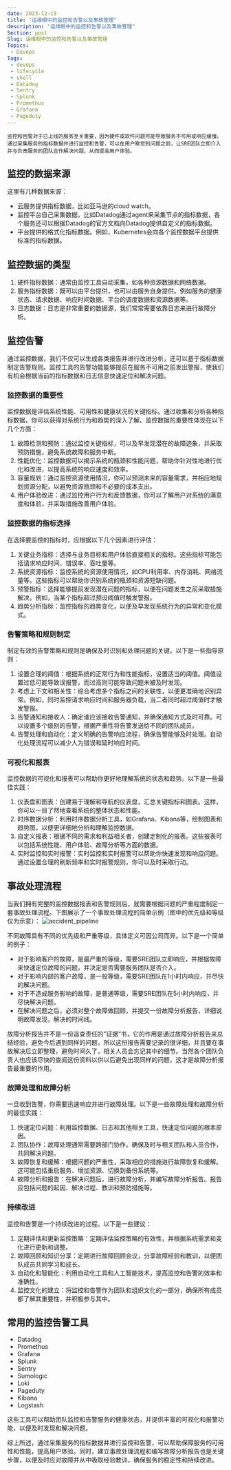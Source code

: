 ```yaml
---
date: 2023-12-15
title: "运维眼中的监控和告警以及事故管理"
description: "运维眼中的监控和告警以及事故管理"
Section: post
Slug: 运维眼中的监控和告警以及事故管理
Topics:
 - Devops
Tags:
 - devops
 - lifecycle
 - shell 
 - Datadog
 - Sentry
 - Splunk
 - Promethus
 - Grafana
 - Pageduty
---
```


    监控和告警对于已上线的服务至关重要，因为硬件或软件问题可能导致服务不可用或响应缓慢。通过采集服务的指标数据并进行监控和告警，可以在用户察觉到问题之前，让SRE团队立即介入并与负责服务的团队合作解决问题，从而提高用户体验。

<!--more-->

## 监控的数据来源

这里有几种数据来源：

- 云服务提供指标数据，比如亚马逊的cloud watch。
- 监控平台自己采集数据，比如Datadog通过agent来采集节点的指标数据，各个服务还可以根据Datadog的官方文档向Datadog提供自定义的指标数据。
- 平台提供的格式化指标数据。例如，Kubernetes会向各个监控数据平台提供标准的指标数据。

## 监控数据的类型

1. 硬件指标数据：通常由监控工具自动采集，如各种资源数据和网络数据。
2. 服务指标数据：既可以由平台提供，也可以由服务自身提供。例如服务的健康状态、请求数据、响应时间数据、平台的调度数据和资源数据等。
3. 日志数据：日志是非常重要的数据源，我们常常需要依靠日志来进行故障分析。

## 监控告警

通过监控数据，我们不仅可以生成各类报告并进行改进分析，还可以基于指标数据制定告警规则。监控工具的告警功能能够提前在服务不可用之前发出警报，使我们有机会根据当前的指标数据和日志信息快速定位和解决问题。

### 监控数据的重要性

监控数据是评估系统性能、可用性和健康状况的关键指标。通过收集和分析各种指标数据，你可以获得对系统行为和趋势的深入了解。监控数据的重要性体现在以下几个方面：

1. 故障检测和预防：通过监控关键指标，可以及早发现潜在的故障迹象，并采取预防措施，避免系统故障和服务中断。
2. 性能优化：监控数据可以揭示系统的瓶颈和性能问题，帮助你针对性地进行优化和改进，以提高系统的响应速度和效率。
3. 容量规划：通过监控资源使用情况，你可以预测未来的容量需求，并相应地规划资源分配，以避免资源瓶颈和不必要的成本支出。
4. 用户体验改进：通过监控用户行为和反馈数据，你可以了解用户对系统的满意度和体验，并采取措施改善用户体验。

### 监控数据的指标选择

在选择要监控的指标时，应根据以下几个因素进行评估：

1. 关键业务指标：选择与业务目标和用户体验直接相关的指标。这些指标可能包括请求响应时间、错误率、吞吐量等。
2. 系统资源指标：监控系统的资源使用情况，如CPU利用率、内存消耗、网络流量等。这些指标可以帮助你识别系统的瓶颈和资源短缺问题。
3. 预警指标：选择能够提前发现潜在问题的指标，以便在问题发生之前采取措施解决。例如，当某个指标超过预设阈值时触发警报。
4. 趋势分析指标：监控指标的趋势变化，以便及早发现系统行为的异常和变化模式。

### 告警策略和规则制定

制定有效的告警策略和规则是确保及时识别和处理问题的关键。以下是一些指导原则：

1. 设置合理的阈值：根据系统的正常行为和性能指标，设置适当的阈值。阈值设置过低可能导致误报警，而过高则可能导致问题未被及时发现。
2. 考虑上下文和相关性：综合考虑多个指标之间的关联性，以便更准确地识别异常。例如，同时监控请求响应时间和服务器负载，当二者同时超过阈值时才触发警报。
3. 告警通知和接收人：确定谁应该接收告警通知，并确保通知方式及时可靠。可以设置多个级别的告警，根据严重性将告警发送给不同的团队成员。
4. 告警处理和自动化：定义明确的告警响应流程，确保告警能够及时处理。自动化处理流程可以减少人为错误和延时响应时间。

### 可视化和报表

监控数据的可视化和报表可以帮助你更好地理解系统的状态和趋势。以下是一些最佳实践：

1. 仪表盘和图表：创建易于理解和导航的仪表盘，汇总关键指标和图表。这样，你可以一目了然地查看系统的整体状态和性能。
2. 时序数据分析：利用时序数据分析工具，如Grafana、Kibana等，绘制图表和趋势图，以便更详细地分析和理解监控数据。
3. 自定义报表：根据不同的需求和利益相关者，创建定制化的报表。这些报表可以包括系统性能、用户体验、故障分析等方面的数据。
4. 实时监控和实时报警：实时监控和实时报警可以帮助你快速发现和响应问题。通过设置合理的刷新频率和实时报警规则，你可以及时采取行动。

## 事故处理流程

当我们拥有完整的监控数据报表和告警规则后，就需要根据问题的严重程度制定一套事故处理流程。下图展示了一个事故处理流程的简单示例（图中的优先级和等级仅为示意）：
![accident_pipeline](https://res.cloudinary.com/xinta/image/upload/v1702632204/accident.png)

不同故障具有不同的优先级和严重等级，具体定义可因公司而异。以下是一个简单的例子：

- 对于影响客户的故障，是最严重的等级，需要SRE团队立即响应，并根据故障来快速定位故障的问题，并决定是否需要服务团队是否介入。
- 对于影响内部的客户故障，是一般等级，需要SRE团队在1小时内响应，并尽快的解决问题。
- 对于不造成服务影响的故障，是普通等级，需要SRE团队在5小时内响应，并尽快解决问题。
- 在解决问题之后，必须对整个故障做回顾，并提交一份故障分析报告，详细说明故障发现，解决的时间线。 

故障分析报告并不是一份追查责任的”证据“书，它的作用是通过故障分析报告来总结经验，避免今后遇到同样的问题，所以这份报告需要记录的很详细，并且要在事故解决后立即整理，避免时间久了，相关人员会忘记其中的细节。当然各个团队负责人也应该尽快的查阅这份资料以供以后避免出现同样的问题，这才是故障分析报告最重要的作用。

### 故障处理和故障分析

一旦收到告警，你需要迅速响应并进行故障处理。以下是一些故障处理和故障分析的最佳实践：

1. 快速定位问题：利用监控数据、日志和其他相关工具，快速定位问题的根本原因。
2. 团队协作：故障处理通常需要跨部门协作。确保及时与相关团队和人员合作，共同解决问题。
3. 故障恢复和缓解：根据问题的严重性，采取相应的措施进行故障恢复和缓解。这可能包括重启服务、增加资源、切换到备份系统等。
4. 故障分析和报告：在解决问题后，进行故障分析，并编写故障分析报告。报告应包括问题的起因、解决过程、教训和预防措施等。

### 持续改进

监控和告警是一个持续改进的过程。以下是一些建议：

1. 定期评估和更新监控策略：定期评估监控策略的有效性，并根据系统需求和变化进行更新和调整。
2. 故障回顾和知识分享：定期进行故障回顾会议，分享故障经验和教训，以便团队成员共同学习和成长。
3. 自动化和智能化：利用自动化工具和人工智能技术，提高监控和告警的效率和准确性。
4. 监控文化的建立：将监控和告警作为团队和组织文化的一部分，确保所有成员都了解其重要性，并积极参与其中。

## 常用的监控告警工具

- Datadog
- Promethus
- Grafana
- Splunk
- Sentry
- Sumologic
- Loki
- Pageduty
- Kibana
- Logstash

这些工具可以帮助团队监控和告警服务的健康状态，并提供丰富的可视化和报警功能，以便及时发现和解决问题。  

综上所述，通过采集服务的指标数据并进行监控和告警，可以帮助保障服务的可用性和性能，提高用户体验。同时，建立事故处理流程和编写故障分析报告也是关键步骤，以便及时应对故障并从中吸取经验教训，确保服务的稳定性和持续改进。